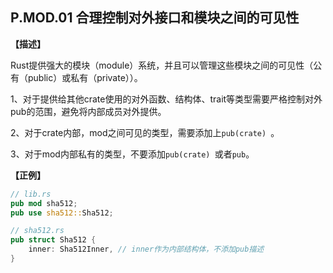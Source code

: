 ## P.MOD.01    合理控制对外接口和模块之间的可见性

**【描述】**

Rust提供强大的模块（module）系统，并且可以管理这些模块之间的可见性（公有（public）或私有（private））。

1、对于提供给其他crate使用的对外函数、结构体、trait等类型需要严格控制对外pub的范围，避免将内部成员对外提供。

2、对于crate内部，mod之间可见的类型，需要添加上`pub(crate) `。

3、对于mod内部私有的类型，不要添加`pub(crate) `或者`pub`。

**【正例】**

```rust
// lib.rs
pub mod sha512;
pub use sha512::Sha512;

// sha512.rs
pub struct Sha512 {
    inner: Sha512Inner, // inner作为内部结构体，不添加pub描述
}

```
